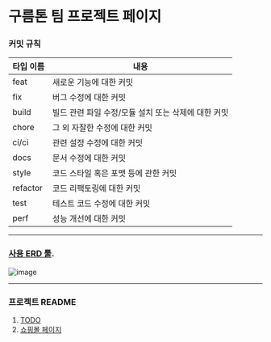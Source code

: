 <h1 id="-">구름톤 팀 프로젝트 페이지</h1>
<h3 id="-">커밋 규칙</h3>
<table>
  <thead>
    <tr>
      <th>타입 이름</th>
      <th>내용</th>
    </tr>
  </thead>
  <tbody>
    <tr>
      <td>feat</td>
      <td>새로운 기능에 대한 커밋</td>
    </tr>
    <tr>
      <td>fix</td>
      <td>버그 수정에 대한 커밋</td>
    </tr>
    <tr>
      <td>build</td>
      <td>빌드 관련 파일 수정/모듈 설치 또는 삭제에 대한 커밋</td>
    </tr>
    <tr>
      <td>chore</td>
      <td>그 외 자잘한 수정에 대한 커밋</td>
    </tr>
    <tr>
      <td>ci/ci</td>
      <td>관련 설정 수정에 대한 커밋</td>
    </tr>
    <tr>
      <td>docs</td>
      <td>문서 수정에 대한 커밋</td>
    </tr>
    <tr>
      <td>style</td>
      <td>코드 스타일 혹은 포맷 등에 관한 커밋</td>
    </tr>
    <tr>
      <td>refactor</td>
      <td>코드 리팩토링에 대한 커밋</td>
    </tr>
    <tr>
      <td>test</td>
      <td>테스트 코드 수정에 대한 커밋</td>
    </tr>
    <tr>
      <td>perf</td>
      <td>성능 개선에 대한 커밋</td>
    </tr>
  </tbody>
</table>
<hr>
  <h3 id="-erd-https-dbdiagram-io-"><a href="https://dbdiagram.io/">사용 ERD 툴</a>.</h3>
  <p><img src="https://github.com/user-attachments/assets/be5a1bdb-a4c3-43ce-81fe-57781bf70454" alt="image"></p>
<hr>
<h3 id="-readme">프로젝트 README</h3>
<ol>
  <li><a href="https://github.com/ahyeon1117/goormthon_team/blob/main/todo/README.md">TODO</a></li>
  <li><a href="https://github.com/ahyeon1117/goormthon_team/tree/main/commerce/README.md">쇼핑몰 페이지</a></li>
</ol>

